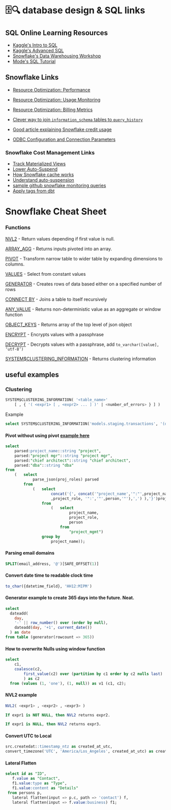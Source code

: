 # 🗄️🔍 database design & SQL links

## SQL Online Learning Resources
 - [Kaggle's Intro to SQL](https://www.kaggle.com/learn/intro-to-sql)
 - [Kaggle's Advanced SQL](https://www.kaggle.com/learn/advanced-sql)
 - [Snowflake's Data Warehousing Workshop](https://learn.snowflake.com/en/courses/uni-essdww101/)
 - [Mode's SQL Tutorial](https://mode.com/sql-tutorial/)

## Snowflake Links
 - [Resource Optimization: Performance](https://quickstarts.snowflake.com/guide/resource_optimization_performance_optimization/index.html?index=..%2F..index#0)
 - [Resource Optimization: Usage Monitoring](https://quickstarts.snowflake.com/guide/resource_optimization_usage_monitoring/index.html?index=..%2F..index#0)
 - [Resource Optimization: Billing Metrics](https://quickstarts.snowflake.com/guide/resource_optimization_billing_metrics/index.html?index=..%2F..index#0)
 - [Clever way to join `information_schema` tables to `query_history`](https://stackoverflow.com/questions/70585936/how-to-get-a-list-of-tables-used-for-each-query-in-the-query-history-in-snowflak/70589299#70589299)

 - [Good article explaining Snowflake credit usage](https://medium.com/snowflake/mythbusting-snowflake-pricing-all-the-cool-stuff-you-get-with-1-credit-f3daad217a98)
 - [ODBC Configuration and Connection Parameters](https://docs.snowflake.com/en/developer-guide/odbc/odbc-parameters)
  
  ### Snowflake Cost Management Links
  - [Track Materialized Views](https://docs.snowflake.com/en/user-guide/views-materialized#label-materialized-views-maintenance-billing)
  - [Lower Auto-Suspend](https://docs.snowflake.com/en/user-guide/warehouses-overview#auto-suspension-and-auto-resumption)
  - [How Snowflake cache works](https://community.snowflake.com/s/article/Caching-in-Snowflake-Data-Warehouse) 
  - [Understand auto-suspension](https://docs.snowflake.com/en/user-guide/warehouses-overview#auto-suspension-and-auto-resumption)
  - [sample github snowflake monitoring queries](https://github.com/seanrm42/snowflake_scripts/tree/main/5_monitoring)
  - [Apply tags from dbt](https://docs.getdbt.com/reference/resource-configs/snowflake-configs#query-tags)

# Snowflake Cheat Sheet
### Functions

[NVL2](https://docs.snowflake.com/en/sql-reference/functions/nvl2.html) - Return values depending if first value is null.

[ARRAY_AGG](https://docs.snowflake.com/en/sql-reference/functions/array_agg.html) - Returns inputs pivoted into an array.

[PIVOT](https://docs.snowflake.com/en/sql-reference/constructs/pivot.html) - Transform narrow table to wider table by expanding dimensions to columns.

[VALUES](https://docs.snowflake.com/en/sql-reference/constructs/values.html) - Select from constant values

[GENERATOR](https://docs.snowflake.com/en/sql-reference/functions/generator.html) - Creates rows of data based either on a specified number of rows

[CONNECT BY](https://docs.snowflake.com/en/sql-reference/constructs/connect-by.html) - Joins a table to itself recursively

[ANY_VALUE](https://docs.snowflake.com/en/sql-reference/functions/any_value) - Returns non-deterministic value as an aggregate or window function

[OBJECT_KEYS](https://docs.snowflake.com/en/sql-reference/functions/object_keys) - Returns array of the top level of json object

[ENCRYPT](https://docs.snowflake.com/en/sql-reference/functions/encrypt) - Encrypts values with a passphrase

[DECRYPT](https://docs.snowflake.com/en/sql-reference/functions/decrypt) - Decrypts values with a passphrase, add `to_varchar([value], ‘utf-8’)`

[SYSTEM$CLUSTERING_INFORMATION](https://docs.snowflake.com/en/sql-reference/functions/system_clustering_information) - Returns clustering information

## useful examples

### Clustering

```sql
SYSTEM$CLUSTERING_INFORMATION( '<table_name>'
    [ , { '( <expr1> [ , <expr2> ... ] )' | <number_of_errors> } ] )
```

Example

```sql
select SYSTEM$CLUSTERING_INFORMATION('models.staging.transactions', '(date_trunc(day, CREATED_AT_LOCAL))')
```

#### Pivot without using pivot [example here](https://medium.com/snowflake/pivot-anything-in-snowflake-without-the-sql-pivot-function-ba030dce8dfc)

```sql
select
    parsed:project_name::string "project",
    parsed:"project mgr"::string "project mgr",
    parsed:"chief architect"::string "chief architect",
    parsed:"dba"::string "dba"
from
    (   select
            parse_json(proj_roles) parsed
        from
            (   select
                    concat('{', concat('"project_name','":"',project_name,'",', listagg(concat('"'
                    ,project_role, '":','"',person,'"'),',') ),'}')proj_roles
                from
                    (   select
                            project_name,
                            project_role,
                            person
                        from
                            "project_mgmt")
                group by
                    project_name));
```

#### Parsing email domains

```sql
SPLIT(email_address, '@')[SAFE_OFFSET(1)]
```

#### Convert date time to readable clock time

```sql
to_char({datetime_field}, 'HH12:MIPM')
```

#### Generator example to create 365 days into the future. Neat.

```sql
select
  dateadd(
    day,
    '-' || row_number() over (order by null),
    dateadd(day, '+1', current_date())
  ) as date
from table (generator(rowcount => 365))
```

#### How to overwrite Nulls using window function

```sql
select 
	c1, 
	coalesce(c2, 
		first_value(c2) over (partition by c1 order by c2 nulls last)
		) as c2
  from (values (1, 'one'), (1, null)) as v1 (c1, c2);
```

#### NVL2 example

```sql
NVL2( <expr1> , <expr2> , <expr3> )

If expr1 is NOT NULL, then NVL2 returns expr2.

If expr1 is NULL, then NVL2 returns expr3.
```

#### Convert UTC to Local

```sql
src.createdat::timestamp_ntz as created_at_utc,
convert_timezone('UTC', 'America/Los_Angeles', created_at_utc) as created_at_local,
```

#### Lateral Flatten

```sql
select id as "ID",
   f.value as "Contact",
   f1.value:type as "Type",
   f1.value:content as "Details"
 from persons p,
   lateral flatten(input => p.c, path => 'contact') f,
   lateral flatten(input => f.value:business) f1;
```